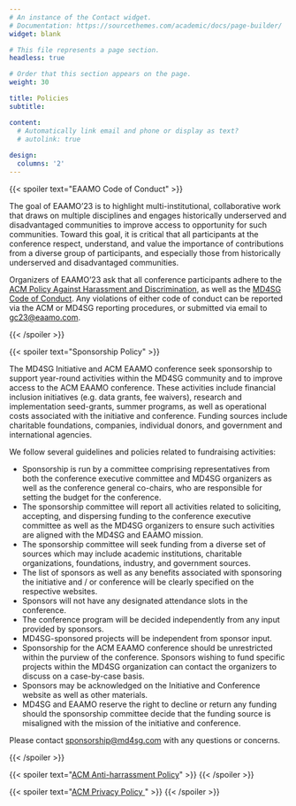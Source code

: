 ```yaml
---
# An instance of the Contact widget.
# Documentation: https://sourcethemes.com/academic/docs/page-builder/
widget: blank

# This file represents a page section.
headless: true

# Order that this section appears on the page.
weight: 30

title: Policies
subtitle:

content:
  # Automatically link email and phone or display as text?
  # autolink: true
  
design:
  columns: '2'
---
```


{{< spoiler text="EAAMO Code of Conduct" >}}


The goal of EAAMO’23 is to highlight multi-institutional, collaborative work that draws on multiple disciplines and engages historically underserved and disadvantaged communities to improve access to opportunity for such communities. Toward this goal, it is critical that all participants at the conference respect, understand, and value the importance of contributions from a diverse group of participants, and especially those from historically underserved and disadvantaged communities. 

Organizers of EAAMO’23 ask that all conference participants adhere to the [ACM Policy Against Harassment and Discrimination](https://www.acm.org/special-interest-groups/volunteer-resources/officers-manual/policy-against-discrimination-and-harassment), as well as the [MD4SG Code of Conduct](https://www.md4sg.com/policies.html). Any violations of either code of conduct can be reported via the ACM or MD4SG reporting procedures, or submitted via email to gc23@eaamo.com.

{{< /spoiler >}}

{{< spoiler text="Sponsorship Policy" >}} 

The MD4SG Initiative and ACM EAAMO conference seek sponsorship to support year-round activities within the MD4SG community and to improve access to the ACM EAAMO conference. These activities include financial inclusion initiatives (e.g. data grants, fee waivers), research and implementation seed-grants, summer programs, as well as operational costs associated with the initiative and conference. Funding sources include charitable foundations, companies, individual donors, and government and international agencies. 

We follow several guidelines and policies related to fundraising activities: 
* Sponsorship is run by a committee comprising representatives from both the conference executive committee and MD4SG organizers as well as the conference general co-chairs, who are responsible for setting the budget for the conference. 
* The sponsorship committee will report all activities related to soliciting, accepting, and dispersing funding to the conference executive committee as well as the MD4SG organizers to ensure such activities are aligned with the MD4SG and EAAMO mission. 
* The sponsorship committee will seek funding from a diverse set of sources which may include academic institutions, charitable organizations, foundations, industry, and government sources. 
* The list of sponsors as well as any benefits associated with sponsoring the initiative and / or conference will be clearly specified on the respective websites. 
* Sponsors will not have any designated attendance slots in the conference. 
* The conference program will be decided independently from any input provided by sponsors.
* MD4SG-sponsored projects will be independent from sponsor input.
* Sponsorship for the ACM EAAMO conference should be unrestricted within the purview of the conference. Sponsors wishing to fund specific projects within the MD4SG organization can contact the organizers to discuss on a case-by-case basis.  
* Sponsors may be acknowledged on the Initiative and Conference website as well as other materials. 
* MD4SG and EAAMO reserve the right to decline or return any funding should the sponsorship committee decide that the funding source is misaligned with the mission of the initiative and conference. 

Please contact sponsorship@md4sg.com with any questions or concerns. 

{{< /spoiler >}}

{{< spoiler text="[ACM Anti-harrassment Policy](https://www.acm.org/about-acm/policy-against-harassment)" >}} 
{{< /spoiler >}}

{{< spoiler text="[ACM Privacy Policy ](https://www.acm.org/about-acm/privacy-policy)" >}} 
{{< /spoiler >}}

